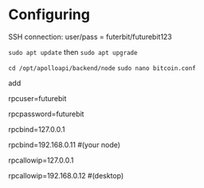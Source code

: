 # Configuring

SSH connection: user/pass = futerbit/futurebit123

`sudo apt update` then `sudo apt upgrade`

`cd /opt/apolloapi/backend/node`
`sudo nano bitcoin.conf`

add

rpcuser=futurebit

rpcpassword=futurebit

rpcbind=127.0.0.1

rpcbind=192.168.0.11 #(your node)

rpcallowip=127.0.0.1

rpcallowip=192.168.0.12 #(desktop)
